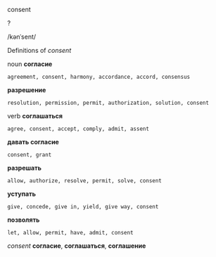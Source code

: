consent

?

/kənˈsent/

Definitions of _consent_

noun
**согласие**

    agreement, consent, harmony, accordance, accord, consensus
**разрешение**

    resolution, permission, permit, authorization, solution, consent

verb
**соглашаться**

    agree, consent, accept, comply, admit, assent
**давать согласие**

    consent, grant
**разрешать**

    allow, authorize, resolve, permit, solve, consent
**уступать**

    give, concede, give in, yield, give way, consent
**позволять**

    let, allow, permit, have, admit, consent

_consent_
**согласие**, **соглашаться**, **соглашение**